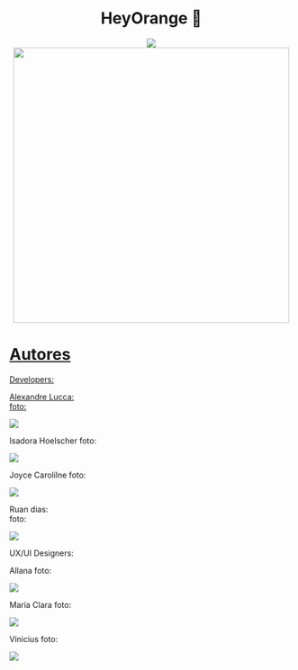 <h1 align="center">HeyOrange 🍊</h1>

<div align="center">
  <a href="https://github.com/project-heyorange">
  <img img  align =" start " src="https://github-readme-stats.vercel.app/api?username=project-heyorange&show_icons=true&theme=codeSTACKr&include_all_commits=true&count_private=true"/>
  <img img width="490px" height:"20vh" align =" end " src="https://github-readme-stats.vercel.app/api/top-langs/?username=project-heyorange&layout=compact&langs_count=7&theme=codeSTACKr"/>
</div>

<h1>Autores</h1>
 Developers:
  
  Alexandre Lucca:  
  foto:
  
  <a href="https://www.linkedin.com/in/nome-do-user-45875016a" target="_blank"><img src="https://img.shields.io/badge/-LinkedIn-%230077B5?style=for-the-badge&logo=linkedin&logoColor=white" target="_blank"></a> 
  
  Isadora Hoelscher 
  foto:
  
  <a href="https://www.linkedin.com/in/nome-do-user-45875016a" target="_blank"><img src="https://img.shields.io/badge/-LinkedIn-%230077B5?style=for-the-badge&logo=linkedin&logoColor=white" target="_blank"></a> 
  
Joyce Carolilne
  foto:
  
  <a href="https://www.linkedin.com/in/nome-do-user-45875016a" target="_blank"><img src="https://img.shields.io/badge/-LinkedIn-%230077B5?style=for-the-badge&logo=linkedin&logoColor=white" target="_blank"></a> 
  
  Ruan dias:  
  foto:
  
  <a href="https://www.linkedin.com/in/nome-do-user-45875016a" target="_blank"><img src="https://img.shields.io/badge/-LinkedIn-%230077B5?style=for-the-badge&logo=linkedin&logoColor=white" target="_blank"></a> 
  
  UX/UI Designers:
  
  Allana
  foto:
  
  <a href="https://www.linkedin.com/in/nome-do-user-45875016a" target="_blank"><img src="https://img.shields.io/badge/-LinkedIn-%230077B5?style=for-the-badge&logo=linkedin&logoColor=white" target="_blank"></a> 
  
  Maria Clara
  foto:
  
  <a href="https://www.linkedin.com/in/nome-do-user-45875016a" target="_blank"><img src="https://img.shields.io/badge/-LinkedIn-%230077B5?style=for-the-badge&logo=linkedin&logoColor=white" target="_blank"></a> 
  
  Vinicius
  foto:
  
  <a href="https://www.linkedin.com/in/nome-do-user-45875016a" target="_blank"><img src="https://img.shields.io/badge/-LinkedIn-%230077B5?style=for-the-badge&logo=linkedin&logoColor=white" target="_blank"></a> 
  
  
  
